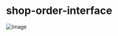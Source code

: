 # shop-order-interface

![image](https://user-images.githubusercontent.com/32851308/198409735-86ff2f2b-789e-4fe5-8262-ffbc86627c6e.png)
